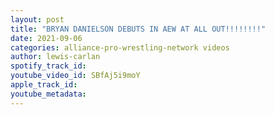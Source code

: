 ```yaml
---
layout: post
title: "BRYAN DANIELSON DEBUTS IN AEW AT ALL OUT!!!!!!!!"
date: 2021-09-06
categories: alliance-pro-wrestling-network videos
author: lewis-carlan
spotify_track_id: 
youtube_video_id: SBfAj5i9moY
apple_track_id: 
youtube_metadata: 
---
```

